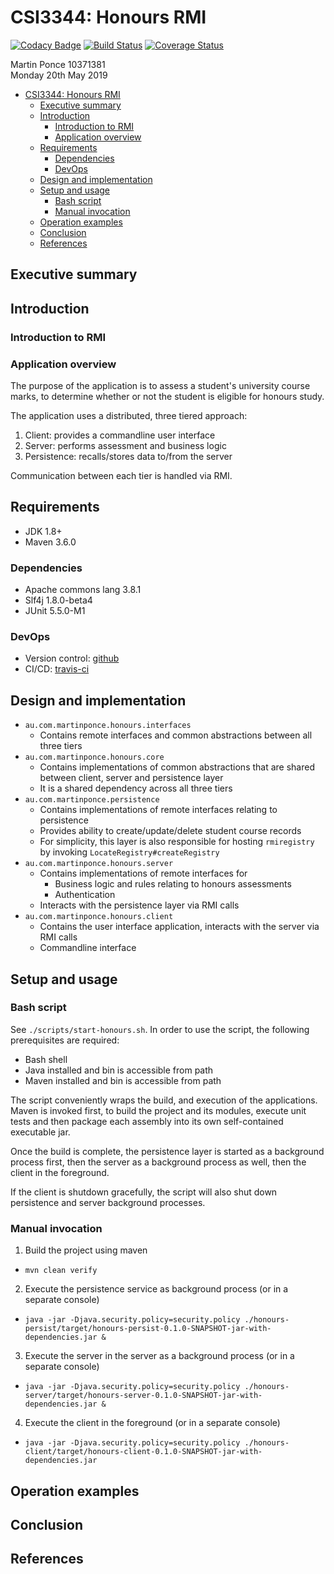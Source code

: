 # CSI3344: Honours RMI

[![Codacy Badge](https://api.codacy.com/project/badge/Grade/08772052ba9941e5be892f6860960bf8)](https://app.codacy.com/app/martymcflywa/honours?utm_source=github.com&utm_medium=referral&utm_content=martymcflywa/honours&utm_campaign=Badge_Grade_Dashboard)
[![Build Status](https://travis-ci.org/martymcflywa/honours.svg?branch=master)](https://travis-ci.org/martymcflywa/honours) [![Coverage Status](https://coveralls.io/repos/github/martymcflywa/honours/badge.svg?branch=master)](https://coveralls.io/github/martymcflywa/honours?branch=master)

Martin Ponce 10371381  
Monday 20th May 2019

- [CSI3344: Honours RMI](#csi3344-honours-rmi)
  - [Executive summary](#executive-summary)
  - [Introduction](#introduction)
    - [Introduction to RMI](#introduction-to-rmi)
    - [Application overview](#application-overview)
  - [Requirements](#requirements)
    - [Dependencies](#dependencies)
    - [DevOps](#devops)
  - [Design and implementation](#design-and-implementation)
  - [Setup and usage](#setup-and-usage)
    - [Bash script](#bash-script)
    - [Manual invocation](#manual-invocation)
  - [Operation examples](#operation-examples)
  - [Conclusion](#conclusion)
  - [References](#references)

## Executive summary

## Introduction

### Introduction to RMI

### Application overview

The purpose of the application is to assess a student's university course marks, to determine whether or not the student is eligible for honours study.

The application uses a distributed, three tiered approach:

1. Client: provides a commandline user interface
2. Server: performs assessment and business logic
3. Persistence: recalls/stores data to/from the server

Communication between each tier is handled via RMI.

## Requirements

- JDK 1.8+
- Maven 3.6.0

### Dependencies

- Apache commons lang 3.8.1
- Slf4j 1.8.0-beta4
- JUnit 5.5.0-M1

### DevOps

- Version control: [github](https://github.com/martymcflywa/honours)
- CI/CD: [travis-ci](https://travis-ci.org/martymcflywa/honours)

## Design and implementation

- `au.com.martinponce.honours.interfaces`
  - Contains remote interfaces and common abstractions between all three tiers
- `au.com.martinponce.honours.core`
  - Contains implementations of common abstractions that are shared between client, server and persistence layer
  - It is a shared dependency across all three tiers
- `au.com.martinponce.persistence`
  - Contains implementations of remote interfaces relating to persistence
  - Provides ability to create/update/delete student course records
  - For simplicity, this layer is also responsible for hosting `rmiregistry` by invoking `LocateRegistry#createRegistry`
- `au.com.martinponce.honours.server`
  - Contains implementations of remote interfaces for
    - Business logic and rules relating to honours assessments
    - Authentication
  - Interacts with the persistence layer via RMI calls
- `au.com.martinponce.honours.client`
  - Contains the user interface application, interacts with the server via RMI calls
  - Commandline interface

## Setup and usage

### Bash script

See `./scripts/start-honours.sh`. In order to use the script, the following prerequisites are required:

- Bash shell
- Java installed and bin is accessible from path
- Maven installed and bin is accessible from path

The script conveniently wraps the build, and execution of the applications. Maven is invoked first, to build the project and its modules, execute unit tests and then package each assembly into its own self-contained executable jar.

Once the build is complete, the persistence layer is started as a background process first, then the server as a background process as well, then the client in the foreground.

If the client is shutdown gracefully, the script will also shut down persistence and server background processes.

### Manual invocation

1. Build the project using maven
  - `mvn clean verify`
2. Execute the persistence service as background process (or in a separate console)
  - `java -jar -Djava.security.policy=security.policy ./honours-persist/target/honours-persist-0.1.0-SNAPSHOT-jar-with-dependencies.jar &`
3. Execute the server in the server as a background process (or in a separate console)
  - `java -jar -Djava.security.policy=security.policy ./honours-server/target/honours-server-0.1.0-SNAPSHOT-jar-with-dependencies.jar &`
4. Execute the client in the foreground (or in a separate console)
  - `java -jar -Djava.security.policy=security.policy ./honours-client/target/honours-client-0.1.0-SNAPSHOT-jar-with-dependencies.jar`

## Operation examples

## Conclusion

## References